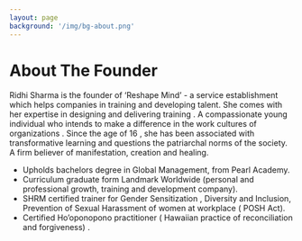 ```yaml
---
layout: page
background: '/img/bg-about.png'
---
```


# About The Founder
Ridhi Sharma is the founder of ‘Reshape Mind’ - a service establishment which helps companies in training and developing talent. She comes with her expertise in designing and delivering training . A compassionate young individual who intends to make a difference in the work cultures of organizations . Since the age of 16 , she has been associated with transformative learning and questions the patriarchal norms of the society. A firm believer of manifestation, creation and healing.

- Upholds bachelors degree in Global Management, from Pearl Academy.
- Curriculum graduate form Landmark Worldwide (personal and professional growth, training and development company).
- SHRM certified trainer for Gender Sensitization , Diversity and Inclusion, Prevention of Sexual Harassment of women at workplace ( POSH Act).
- Certified Ho’oponopono practitioner ( Hawaiian practice of reconciliation and forgiveness) .
